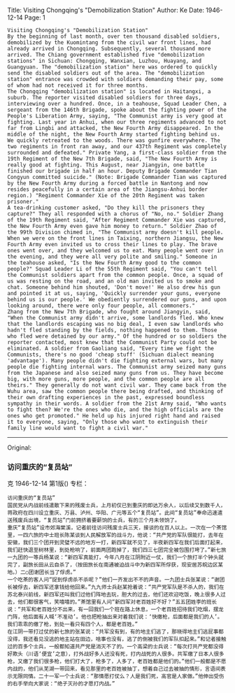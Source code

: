 Title: Visiting Chongqing's "Demobilization Station"
Author: Ke
Date: 1946-12-14
Page: 1

    Visiting Chongqing's "Demobilization Station"
    By the beginning of last month, over ten thousand disabled soldiers, demobilized by the Kuomintang from the civil war front lines, had already arrived in Chongqing. Subsequently, several thousand more arrived. The Chiang government established five "demobilization stations" in Sichuan: Chongqing, Wanxian, Luzhou, Huayang, and Guangyuan. The "demobilization station" here was ordered to quickly send the disabled soldiers out of the area. The "demobilization station" entrance was crowded with soldiers demanding their pay, some of whom had not received it for three months.
    The Chongqing "demobilization station" is located in Haitangxi, a suburb. The reporter visited disabled soldiers for three days, interviewing over a hundred. Once, in a teahouse, Squad Leader Chen, a sergeant from the 146th Brigade, spoke about the fighting power of the People's Liberation Army, saying, "The Communist army is very good at fighting. Last year in Anhui, when our three regiments advanced to not far from Lingbi and attacked, the New Fourth Army disappeared. In the middle of the night, the New Fourth Army started fighting behind us. We quickly retreated to the woods. There was gunfire everywhere. The two regiments in front ran away, and our 437th Regiment was completely surrounded and defeated." Private Yang, a first-class soldier from the 19th Regiment of the New 7th Brigade, said, "The New Fourth Army is really good at fighting. This August, near Jiangyin, one battle finished our brigade in half an hour. Deputy Brigade Commander Tian Congyun committed suicide." (Note: Brigade Commander Tian was captured by the New Fourth Army during a forced battle in Nantong and now resides peacefully in a certain area of the Jiangsu-Anhui border region.) "Regiment Commander Xie of the 20th Regiment was taken prisoner."
    A tea-drinking customer asked, "Do they kill the prisoners they capture?" They all responded with a chorus of "No, no." Soldier Zhang of the 19th Regiment said, "After Regiment Commander Xie was captured, the New Fourth Army even gave him money to return." Soldier Zhao of the 99th Division chimed in, "The Communist army doesn't kill people. When we were on the front lines in Taixing, northern Jiangsu, the New Fourth Army even invited us to cross their lines to play. The brave ones went over, and they welcomed us to eat. Many people went over in the evening, and they were all very polite and smiling." Someone in the teahouse asked, "Is the New Fourth Army good to the common people?" Squad Leader Li of the 55th Regiment said, "You can't tell the Communist soldiers apart from the common people. Once, a squad of us was resting on the road, and an old man invited us to smoke and chat. Someone behind him shouted, 'Don't move!' He also drew his gun and pointed it at us, saying, 'Quickly surrender your guns, everyone behind us is our people.' We obediently surrendered our guns, and upon looking around, there were only four people, all commoners."
    Zhang from the New 7th Brigade, who fought around Jiangyin, said, "When the Communist army didn't arrive, some landlords fled. Who knew that the landlords escaping was no big deal, I even saw landlords who hadn't fled standing by the fields, nothing happened to them. Those who fled were detained by our army." Of the hundred or so soldiers the reporter contacted, most knew that the Communist Party could not be eliminated. A soldier from Gaoliang said, "Every time we fight the Communists, there's no good 'cheap stuff' (Sichuan dialect meaning 'advantage'). Many people didn't die fighting external wars, but many people die fighting internal wars. The Communist army seized many guns from the Japanese and also seized many guns from us. They have become big, with more guns, more people, and the common people are all theirs." They generally do not want civil war. They came back from the Wuhu area, saw the common people there being drafted, and thinking of their own drafting experiences in the past, expressed boundless sympathy in their words. A soldier from the 21st Army said, "Who wants to fight then? We're the ones who die, and the high officials are the ones who get promoted." He held up his injured right hand and raised it to everyone, saying, "Only those who want to extinguish their family line would want to fight a civil war."



<hr /> 

Original: 


### 访问重庆的“复员站”
克
1946-12-14
第1版()
专栏：

    访问重庆的“复员站”
    国民党从内战前线遣散下来的残废士兵，上月初仅已到重庆的即达万余人，以后续又到数千人，蒋政府在四川设立重庆、万县、泸州、华阳、广元等五个“复员站”。此间“复员站”奉命迅速遣送残废兵出境，“复员站”门前拥挤着要薪饷的士兵，有的三个月未领饷了。
    重庆“复员站”设市郊海棠溪，记者前往访问残废士兵三天，接谈的在百人以上。一次在一个茶馆里，一四六旅的中士班长陈某谈到人民解放军的战斗力，他说：“共产党的军队很能打，去年在安徽，我们三个团开到灵璧不远的地方一打，新四军就不见了，半夜新四军在我们后面打起来，我们赶快退至树林里，到处枪响了，前面两团跑掉了，我们四三七团完全被包围打垮了。”新七旅一九团的一等兵杨某说：“新四军真能打，今年八月在江阴附近一仗，我们一个旅打半个钟头就完了，副旅长田从云自杀了，（按田旅长在南通被迫战斗中为新四军所俘获，现安居苏皖边区某地。）二○团谢团长当了俘虏。”
    一个吃茶的客人问“捉到俘虏杀不杀呢？”他们一齐发出不不的声音。一九团士兵张某说：“谢团长被俘去，新四军还拿钱给他回来。”九九师士兵赵某抢着说：“共产党军队是不杀人的，我们在苏北泰兴前线，新四军还叫我们过他们阵地去玩，胆大的过去，他们还欢迎吃饭，晚上很多人过去，他们都很客气，笑嘻嘻的。”茶馆里有人问“新四军对老百姓好不好？”五五团姓李的班长说：“共军和老百姓分不出来，有一回我们一个班在路上休息，一个老百姓招待我们吃烟，摆龙门阵，他后面有人喊‘不准动’。他也把枪抽出来对着我们说：‘快缴枪，后面都是我们的人’。我们乖乖的缴了枪，到处一看只有四个人，都是老百姓。”
    在江阴一带打过仗的新七旅的张某说：“共军没有到，有的地主们逃了，那晓得地主们逃屁事都没得，我还看见没逃的地主站在田边，啥事也没有，逃了的倒被我们的军队扣起来。”和记者接触过的百多个士兵，一般都知道共产党是消灭不了的。一个高梁的士兵说：“每次打共产党都没得好欺头（川语‘便宜’之意），打外战好多人还没有死，打内战死的人很多。共军缴了日本人很多枪，又缴了我们很多枪，他们打大了，枪多了，人多了，老百姓都是他们的。”他们一般都是不愿内战的，他们从芜湖一带回来，看见那里的老百姓被抽丁，想着自己过去被抽的情形，言语间表示无限同情。二十一军一个士兵说：“那情愿打仗么？人是我们死，高官是人家做。”他伸出受伤的右手举向大家说：“绝子灭孙的才愿打内战。”
